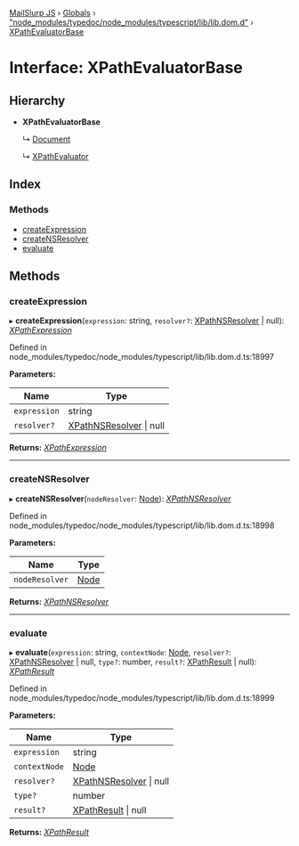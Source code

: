 [MailSlurp JS](../README.md) › [Globals](../globals.md) › ["node_modules/typedoc/node_modules/typescript/lib/lib.dom.d"](../modules/_node_modules_typedoc_node_modules_typescript_lib_lib_dom_d_.md) › [XPathEvaluatorBase](_node_modules_typedoc_node_modules_typescript_lib_lib_dom_d_.xpathevaluatorbase.md)

# Interface: XPathEvaluatorBase

## Hierarchy

* **XPathEvaluatorBase**

  ↳ [Document](_node_modules_typedoc_node_modules_typescript_lib_lib_dom_d_.document.md)

  ↳ [XPathEvaluator](_node_modules_typedoc_node_modules_typescript_lib_lib_dom_d_.xpathevaluator.md)

## Index

### Methods

* [createExpression](_node_modules_typedoc_node_modules_typescript_lib_lib_dom_d_.xpathevaluatorbase.md#createexpression)
* [createNSResolver](_node_modules_typedoc_node_modules_typescript_lib_lib_dom_d_.xpathevaluatorbase.md#creatensresolver)
* [evaluate](_node_modules_typedoc_node_modules_typescript_lib_lib_dom_d_.xpathevaluatorbase.md#evaluate)

## Methods

###  createExpression

▸ **createExpression**(`expression`: string, `resolver?`: [XPathNSResolver](../modules/_node_modules_typedoc_node_modules_typescript_lib_lib_dom_d_.md#xpathnsresolver) | null): *[XPathExpression](_node_modules_typedoc_node_modules_typescript_lib_lib_dom_d_.xpathexpression.md)*

Defined in node_modules/typedoc/node_modules/typescript/lib/lib.dom.d.ts:18997

**Parameters:**

Name | Type |
------ | ------ |
`expression` | string |
`resolver?` | [XPathNSResolver](../modules/_node_modules_typedoc_node_modules_typescript_lib_lib_dom_d_.md#xpathnsresolver) &#124; null |

**Returns:** *[XPathExpression](_node_modules_typedoc_node_modules_typescript_lib_lib_dom_d_.xpathexpression.md)*

___

###  createNSResolver

▸ **createNSResolver**(`nodeResolver`: [Node](_node_modules_typedoc_node_modules_typescript_lib_lib_dom_d_.node.md)): *[XPathNSResolver](../modules/_node_modules_typedoc_node_modules_typescript_lib_lib_dom_d_.md#xpathnsresolver)*

Defined in node_modules/typedoc/node_modules/typescript/lib/lib.dom.d.ts:18998

**Parameters:**

Name | Type |
------ | ------ |
`nodeResolver` | [Node](_node_modules_typedoc_node_modules_typescript_lib_lib_dom_d_.node.md) |

**Returns:** *[XPathNSResolver](../modules/_node_modules_typedoc_node_modules_typescript_lib_lib_dom_d_.md#xpathnsresolver)*

___

###  evaluate

▸ **evaluate**(`expression`: string, `contextNode`: [Node](_node_modules_typedoc_node_modules_typescript_lib_lib_dom_d_.node.md), `resolver?`: [XPathNSResolver](../modules/_node_modules_typedoc_node_modules_typescript_lib_lib_dom_d_.md#xpathnsresolver) | null, `type?`: number, `result?`: [XPathResult](_node_modules_typedoc_node_modules_typescript_lib_lib_dom_d_.xpathresult.md) | null): *[XPathResult](_node_modules_typedoc_node_modules_typescript_lib_lib_dom_d_.xpathresult.md)*

Defined in node_modules/typedoc/node_modules/typescript/lib/lib.dom.d.ts:18999

**Parameters:**

Name | Type |
------ | ------ |
`expression` | string |
`contextNode` | [Node](_node_modules_typedoc_node_modules_typescript_lib_lib_dom_d_.node.md) |
`resolver?` | [XPathNSResolver](../modules/_node_modules_typedoc_node_modules_typescript_lib_lib_dom_d_.md#xpathnsresolver) &#124; null |
`type?` | number |
`result?` | [XPathResult](_node_modules_typedoc_node_modules_typescript_lib_lib_dom_d_.xpathresult.md) &#124; null |

**Returns:** *[XPathResult](_node_modules_typedoc_node_modules_typescript_lib_lib_dom_d_.xpathresult.md)*
